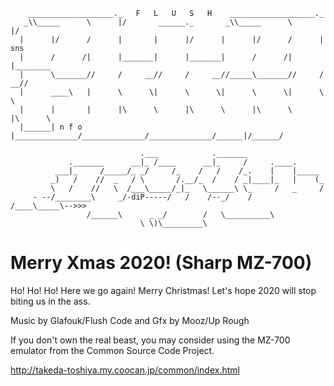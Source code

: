 ```
	___________________._   F   L   U   S   H    ___________________._
   _\\_____      \      |/       ______._       _\\_____      \      |/
  |      |/      /      |       |      |/      |      |/      /      |   sns
  |      /      /|      |_______|      |_______|      /      /|      |________
  |      \_______//     /     __//     /     __//_____\_______//     /     __//
  |      ____\   |      \      \|      \      \|      \      \|      \      \
  |      |       |      |\      \      |\      \      |\      \      |\      \
  |______| n f o |______________/______________/______________/______|/______/

                             .___            ._______
             ._______      __|_ /____      __|_     /     .____.
          ___|_     /_____/_ _/     /_    /   /    /_.    |    |_____
         _)   /    //  _   / \       /.__/_  /    / _|____|_   |    (_
         \   /    //   \  /___\_____/_|_   \______\ \_     /   _     /
     - --/________\     _/-diP-----/   /    /--_/    /    /____\_____\-->>>
                 /______\      _ _/        /   \__________\
                             \ \)\_________\ 
```

# Merry Xmas 2020! (Sharp MZ-700)

Ho! Ho! Ho! Here we go again! Merry Christmas!
Let's hope 2020 will stop biting us in the ass.

Music by Glafouk/Flush
Code and Gfx by Mooz/Up Rough

If you don't own the real beast, you may consider using the MZ-700 emulator from the
Common Source Code Project. 

http://takeda-toshiya.my.coocan.jp/common/index.html
